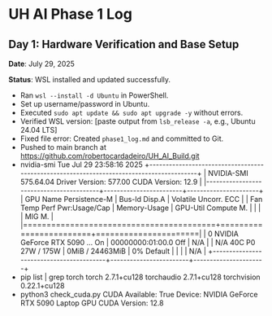 # UH AI Phase 1 Log

## Day 1: Hardware Verification and Base Setup

**Date**: July 29, 2025

**Status**: WSL installed and updated successfully.
- Ran `wsl --install -d Ubuntu` in PowerShell.
- Set up username/password in Ubuntu.
- Executed `sudo apt update && sudo apt upgrade -y` without errors.
- Verified WSL version: [paste output from `lsb_release -a`, e.g., Ubuntu 24.04 LTS]
- Fixed file error: Created `phase1_log.md` and committed to Git.
- Pushed to main branch at https://github.com/robertocardadeiro/UH_AI_Build.git
- nvidia-smi
Tue Jul 29 23:58:16 2025
+-----------------------------------------------------------------------------------------+
| NVIDIA-SMI 575.64.04              Driver Version: 577.00         CUDA Version: 12.9     |
|-----------------------------------------+------------------------+----------------------+
| GPU  Name                 Persistence-M | Bus-Id          Disp.A | Volatile Uncorr. ECC |
| Fan  Temp   Perf          Pwr:Usage/Cap |           Memory-Usage | GPU-Util  Compute M. |
|                                         |                        |               MIG M. |
|=========================================+========================+======================|
|   0  NVIDIA GeForce RTX 5090 ...    On  |   00000000:01:00.0 Off |                  N/A |
| N/A   40C    P0             27W /  175W |       0MiB /  24463MiB |      0%      Default |
|                                         |                        |                  N/A |
+-----------------------------------------+------------------------+----------------------+
- pip list | grep torch
torch                    2.7.1+cu128
torchaudio               2.7.1+cu128
torchvision              0.22.1+cu128           
- python3 check_cuda.py
CUDA Available: True
Device: NVIDIA GeForce RTX 5090 Laptop GPU
CUDA Version: 12.8